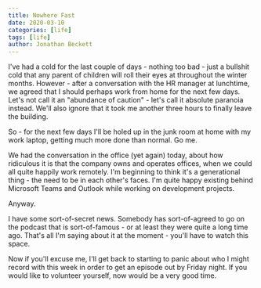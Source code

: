 ```yaml
---
title: Nowhere Fast
date: 2020-03-10
categories: [life]
tags: [life]
author: Jonathan Beckett
---
```


I've had a cold for the last couple of days - nothing too bad - just a bullshit cold that any parent of children will roll their eyes at throughout the winter months. However - after a conversation with the HR manager at lunchtime, we agreed that I should perhaps work from home for the next few days. Let's not call it an "abundance of caution" - let's call it absolute paranoia instead. We'll also ignore that it took me another three hours to finally leave the building.

So - for the next few days I'll be holed up in the junk room at home with my work laptop, getting much more done than normal. Go me.

We had the conversation in the office (yet again) today, about how ridiculous it is that the company owns and operates offices, when we could all quite happily work remotely. I'm beginning to think it's a generational thing - the need to be in each other's faces. I'm quite happy existing behind Microsoft Teams and Outlook while working on development projects.

Anyway.

I have some sort-of-secret news. Somebody has sort-of-agreed to go on the podcast that is sort-of-famous - or at least they were quite a long time ago. That's all I'm saying about it at the moment - you'll have to watch this space.

Now if you'll excuse me, I'll get back to starting to panic about who I might record with this week in order to get an episode out by Friday night. If you would like to volunteer yourself, now would be a very good time.